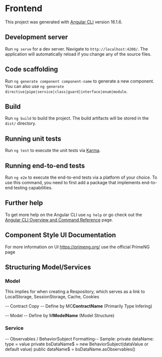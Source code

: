 # Frontend

This project was generated with [Angular CLI](https://github.com/angular/angular-cli) version 16.1.6.

## Development server

Run `ng serve` for a dev server. Navigate to `http://localhost:4200/`. The application will automatically reload if you change any of the source files.

## Code scaffolding

Run `ng generate component component-name` to generate a new component. You can also use `ng generate directive|pipe|service|class|guard|interface|enum|module`.

## Build

Run `ng build` to build the project. The build artifacts will be stored in the `dist/` directory.

## Running unit tests

Run `ng test` to execute the unit tests via [Karma](https://karma-runner.github.io).

## Running end-to-end tests

Run `ng e2e` to execute the end-to-end tests via a platform of your choice. To use this command, you need to first add a package that implements end-to-end testing capabilities.

## Further help

To get more help on the Angular CLI use `ng help` or go check out the [Angular CLI Overview and Command Reference](https://angular.io/cli) page.


## Component Style UI Documentation

For more information on UI https://primeng.org/ use the official PrimeNG page

## Structuring Model/Services

### Model
This implies for when creating a Respository, which serves as a link to LocalStorage, SessionStorage, Cache, Cookies

-- Contract Copy -- 
Define by MC**ContractName** (Primarily Type Infering)

-- Model --
Define by M**ModelName** (Model Structure)

### Service
-- Observables / BehaviorSubject Formatting--
Sample:
private dataName: type = value
private bsDataName$ = new BehaviorSubject<type>(dataValue or default value)
public dataName$ = bsDataName.asObservables()
